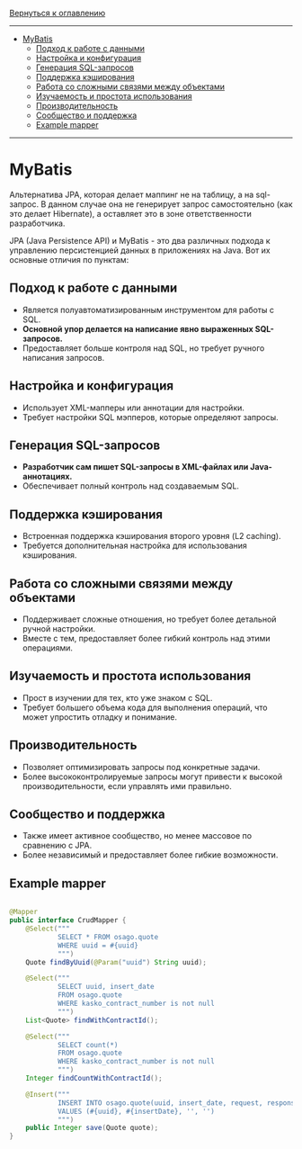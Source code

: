 [Вернуться к оглавлению](https://github.com/engine-it-in/different-level-task/blob/main/README.md)
***
* [MyBatis](#mybatis)
  * [Подход к работе с данными](#подход-к-работе-с-данными)
  * [Настройка и конфигурация](#настройка-и-конфигурация)
  * [Генерация SQL-запросов](#генерация-sql-запросов)
  * [Поддержка кэширования](#поддержка-кэширования)
  * [Работа со сложными связями между объектами](#работа-со-сложными-связями-между-объектами)
  * [Изучаемость и простота использования](#изучаемость-и-простота-использования)
  * [Производительность](#производительность)
  * [Сообщество и поддержка](#сообщество-и-поддержка)
  * [Example mapper](#example-mapper)
***

# MyBatis

Альтернатива JPA, которая делает маппинг не на таблицу, а на sql-запрос.
В данном случае она не генерирует запрос самостоятельно (как это делает Hibernate), а оставляет это в зоне
ответственности разработчика.

JPA (Java Persistence API) и MyBatis - это два различных подхода к управлению персистенцией данных в приложениях на
Java. Вот их основные отличия по пунктам:

## Подход к работе с данными

* Является полуавтоматизированным инструментом для работы с SQL.
* **Основной упор делается на написание явно выраженных SQL-запросов.**
* Предоставляет больше контроля над SQL, но требует ручного написания запросов.

## Настройка и конфигурация

* Использует XML-мапперы или аннотации для настройки.
* Требует настройки SQL мэпперов, которые определяют запросы.

## Генерация SQL-запросов

* **Разработчик сам пишет SQL-запросы в XML-файлах или Java-аннотациях.**
* Обеспечивает полный контроль над создаваемым SQL.

## Поддержка кэширования

* Встроенная поддержка кэширования второго уровня (L2 caching).
* Требуется дополнительная настройка для использования кэширования.

## Работа со сложными связями между объектами

* Поддерживает сложные отношения, но требует более детальной ручной настройки.
* Вместе с тем, предоставляет более гибкий контроль над этими операциями.

## Изучаемость и простота использования

* Прост в изучении для тех, кто уже знаком с SQL.
* Требует большего объема кода для выполнения операций, что может упростить отладку и понимание.

## Производительность

* Позволяет оптимизировать запросы под конкретные задачи.
* Более высококонтролируемые запросы могут привести к высокой производительности, если управлять ими правильно.

## Сообщество и поддержка

* Также имеет активное сообщество, но менее массовое по сравнению с JPA.
* Более независимый и предоставляет более гибкие возможности.

## Example mapper

```java

@Mapper
public interface CrudMapper {
    @Select("""
            SELECT * FROM osago.quote
            WHERE uuid = #{uuid}
            """)
    Quote findByUuid(@Param("uuid") String uuid);

    @Select("""
            SELECT uuid, insert_date
            FROM osago.quote
            WHERE kasko_contract_number is not null
            """)
    List<Quote> findWithContractId();

    @Select("""
            SELECT count(*)
            FROM osago.quote
            WHERE kasko_contract_number is not null
            """)
    Integer findCountWithContractId();

    @Insert("""
            INSERT INTO osago.quote(uuid, insert_date, request, response)
            VALUES (#{uuid}, #{insertDate}, '', '')
            """)
    public Integer save(Quote quote);
}
```

